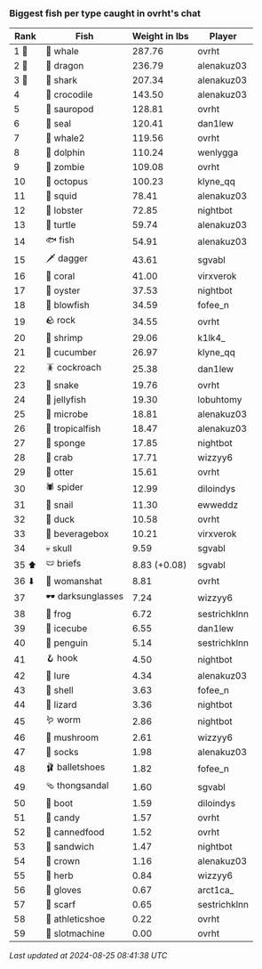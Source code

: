 ### Biggest fish per type caught in ovrht's chat
| Rank | Fish | Weight in lbs | Player |
|------|--------|-----------|---------|
| 1 🥇  | 🐳 whale | 287.76 | ovrht |
| 2 🥈  | 🐉 dragon | 236.79 | alenakuz03 |
| 3 🥉  | 🦈 shark | 207.34 | alenakuz03 |
| 4  | 🐊 crocodile | 143.50 | alenakuz03 |
| 5  | 🦕 sauropod | 128.81 | ovrht |
| 6  | 🦭 seal | 120.41 | dan1lew |
| 7  | 🐋 whale2 | 119.56 | ovrht |
| 8  | 🐬 dolphin | 110.24 | wenlygga |
| 9  | 🧟 zombie | 109.08 | ovrht |
| 10  | 🐙 octopus | 100.23 | klyne_qq |
| 11  | 🦑 squid | 78.41 | alenakuz03 |
| 12  | 🦞 lobster | 72.85 | nightbot |
| 13  | 🐢 turtle | 59.74 | alenakuz03 |
| 14  | 🐟 fish | 54.91 | alenakuz03 |
| 15  | 🗡️ dagger | 43.61 | sgvabl |
| 16  | 🪸 coral | 41.00 | virxverok |
| 17  | 🦪 oyster | 37.53 | nightbot |
| 18  | 🐡 blowfish | 34.59 | fofee_n |
| 19  | 🪨 rock | 34.55 | ovrht |
| 20  | 🦐 shrimp | 29.06 | k1lk4_ |
| 21  | 🥒 cucumber | 26.97 | klyne_qq |
| 22  | 🪳 cockroach | 25.38 | dan1lew |
| 23  | 🐍 snake | 19.76 | ovrht |
| 24  | 🪼 jellyfish | 19.30 | lobuhtomy |
| 25  | 🦠 microbe | 18.81 | alenakuz03 |
| 26  | 🐠 tropicalfish | 18.47 | alenakuz03 |
| 27  | 🧽 sponge | 17.85 | nightbot |
| 28  | 🦀 crab | 17.71 | wizzyy6 |
| 29  | 🦦 otter | 15.61 | ovrht |
| 30  | 🕷️ spider | 12.99 | diloindys |
| 31  | 🐌 snail | 11.30 | ewweddz |
| 32  | 🦆 duck | 10.58 | ovrht |
| 33  | 🧃 beveragebox | 10.21 | virxverok |
| 34  | 💀 skull | 9.59 | sgvabl |
| 35 ⬆ | 🩲 briefs | 8.83 (+0.08) | sgvabl |
| 36 ⬇ | 👒 womanshat | 8.81 | ovrht |
| 37  | 🕶️ darksunglasses | 7.24 | wizzyy6 |
| 38  | 🐸 frog | 6.72 | sestrichklnn |
| 39  | 🧊 icecube | 6.55 | dan1lew |
| 40  | 🐧 penguin | 5.14 | sestrichklnn |
| 41  | 🪝 hook | 4.50 | nightbot |
| 42  | 🎏 lure | 4.34 | alenakuz03 |
| 43  | 🐚 shell | 3.63 | fofee_n |
| 44  | 🦎 lizard | 3.36 | nightbot |
| 45  | 🪱 worm | 2.86 | nightbot |
| 46  | 🍄 mushroom | 2.61 | wizzyy6 |
| 47  | 🧦 socks | 1.98 | alenakuz03 |
| 48  | 🩰 balletshoes | 1.82 | fofee_n |
| 49  | 🩴 thongsandal | 1.60 | sgvabl |
| 50  | 👢 boot | 1.59 | diloindys |
| 51  | 🍬 candy | 1.57 | ovrht |
| 52  | 🥫 cannedfood | 1.52 | ovrht |
| 53  | 🥪 sandwich | 1.47 | nightbot |
| 54  | 👑 crown | 1.16 | alenakuz03 |
| 55  | 🌿 herb | 0.84 | wizzyy6 |
| 56  | 🧤 gloves | 0.67 | arct1ca_ |
| 57  | 🧣 scarf | 0.65 | sestrichklnn |
| 58  | 👟 athleticshoe | 0.22 | ovrht |
| 59  | 🎰 slotmachine | 0.00 | ovrht |

_Last updated at 2024-08-25 08:41:38 UTC_